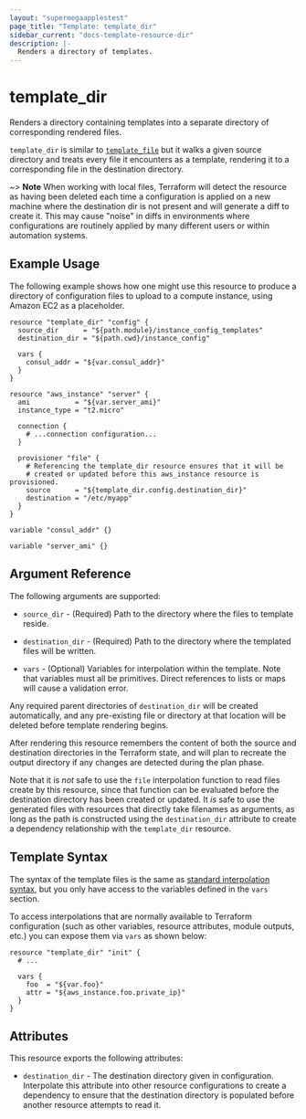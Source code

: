 ```yaml
---
layout: "supermegaapplestest"
page_title: "Template: template_dir"
sidebar_current: "docs-template-resource-dir"
description: |-
  Renders a directory of templates.
---
```


# template_dir

Renders a directory containing templates into a separate directory of
corresponding rendered files.

`template_dir` is similar to [`template_file`](../d/file.html) but it walks
a given source directory and treats every file it encounters as a template,
rendering it to a corresponding file in the destination directory.

~> **Note** When working with local files, Terraform will detect the resource
as having been deleted each time a configuration is applied on a new machine
where the destination dir is not present and will generate a diff to create
it. This may cause "noise" in diffs in environments where configurations are
routinely applied by many different users or within automation systems.

## Example Usage

The following example shows how one might use this resource to produce a
directory of configuration files to upload to a compute instance, using
Amazon EC2 as a placeholder.

```hcl
resource "template_dir" "config" {
  source_dir      = "${path.module}/instance_config_templates"
  destination_dir = "${path.cwd}/instance_config"
  
  vars {
    consul_addr = "${var.consul_addr}"
  }
}

resource "aws_instance" "server" {
  ami           = "${var.server_ami}"
  instance_type = "t2.micro"

  connection {
    # ...connection configuration...
  }

  provisioner "file" {
    # Referencing the template_dir resource ensures that it will be
    # created or updated before this aws_instance resource is provisioned.
    source      = "${template_dir.config.destination_dir}"
    destination = "/etc/myapp"
  }
}

variable "consul_addr" {}

variable "server_ami" {}
```

## Argument Reference

The following arguments are supported:

* `source_dir` - (Required) Path to the directory where the files to template reside.

* `destination_dir` - (Required) Path to the directory where the templated files will be written.

* `vars` - (Optional) Variables for interpolation within the template. Note
  that variables must all be primitives. Direct references to lists or maps
  will cause a validation error.

Any required parent directories of `destination_dir` will be created
automatically, and any pre-existing file or directory at that location will
be deleted before template rendering begins.

After rendering this resource remembers the content of both the source and
destination directories in the Terraform state, and will plan to recreate the
output directory if any changes are detected during the plan phase.

Note that it is _not_ safe to use the `file` interpolation function to read
files create by this resource, since that function can be evaluated before the
destination directory has been created or updated. It *is* safe to use the
generated files with resources that directly take filenames as arguments,
as long as the path is constructed using the `destination_dir` attribute
to create a dependency relationship with the `template_dir` resource.

## Template Syntax

The syntax of the template files is the same as
[standard interpolation syntax](/docs/configuration/interpolation.html),
but you only have access to the variables defined in the `vars` section.

To access interpolations that are normally available to Terraform
configuration (such as other variables, resource attributes, module
outputs, etc.) you can expose them via `vars` as shown below:

```hcl
resource "template_dir" "init" {
  # ...

  vars {
    foo  = "${var.foo}"
    attr = "${aws_instance.foo.private_ip}"
  }
}
```

## Attributes

This resource exports the following attributes:

* `destination_dir` - The destination directory given in configuration.
  Interpolate this attribute into other resource configurations to create
  a dependency to ensure that the destination directory is populated before
  another resource attempts to read it.
